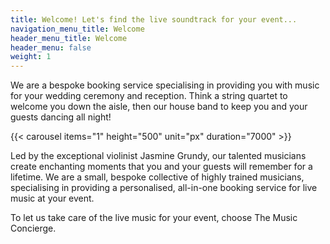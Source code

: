 ```yaml
---
title: Welcome! Let's find the live soundtrack for your event...
navigation_menu_title: Welcome
header_menu_title: Welcome
header_menu: false
weight: 1
---
```



We are a bespoke booking service specialising in providing you with music for your wedding ceremony and reception. Think a string quartet to welcome you down the aisle, then our house band to keep you and your guests dancing all night!

{{< carousel items="1" height="500" unit="px" duration="7000" >}}

Led by the exceptional violinist Jasmine Grundy, our talented musicians create enchanting moments that you and your guests will remember for a lifetime. We are a small, bespoke collective of highly trained musicians, specialising in providing a personalised, all-in-one booking service for live music at your event. 

To let us take care of the live music for your event, choose The Music Concierge. 

